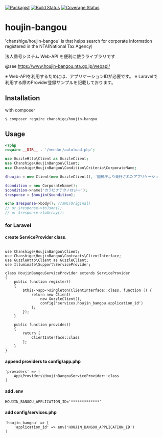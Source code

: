 [![Packagist](https://img.shields.io/badge/packagist-v1.0.2-blue.svg)](https://github.com/chanshige/houjin-bangou)
[![Build Status](https://travis-ci.com/chanshige/houjin-bangou.svg?branch=master)](https://travis-ci.com/chanshige/houjin-bangou)
[![Coverage Status](https://coveralls.io/repos/github/chanshige/houjin-bangou/badge.svg)](https://coveralls.io/github/chanshige/houjin-bangou)

# houjin-bangou
'chanshige/houjin-bangou' is that helps search for corporate information registered in the NTA(National Tax Agency)
  
法人番号システム Web-API を便利に使うライブラリです  

@see https://www.houjin-bangou.nta.go.jp/webapi/

※ Web-APIを利用するためには、アプリケーションIDが必要です。 
※ Laravelで利用する際のProvider登録サンプルを記載しております。 

## Installation
with composer
```shell script
$ composer require chanshige/houjin-bangou
```

## Usage
```php
<?php
require __DIR__ . '/vendor/autoload.php';

use GuzzleHttp\Client as GuzzleClient;
use Chanshige\HoujinBangou\Client;
use Chanshige\HoujinBangou\Condition\Criteria\CorporateName;

$houjin = new Client(new GuzzleClient(), '国税庁より発行されたアプリケーションID');

$condition = new CorporateName();
$condition->name('カラビナテクノロジー');
$response = $houjin($condition);

echo $response->body(); //XML(Original)
// or $response->toJson();
// or $response->toArray();
```
### for Laravel
#### create ServiceProvider class.
```

use Chanshige\HoujinBangou\Client;
use Chanshige\HoujinBangou\Contracts\ClientInterface;
use GuzzleHttp\Client as GuzzleClient;
use Illuminate\Support\ServiceProvider;

class HoujinBangouServiceProvider extends ServiceProvider
{
    public function register()
    {
        $this->app->singleton(ClientInterface::class, function () {
            return new Client(
                new GuzzleClient(),
                config('services.houjin_bangou.application_id')
            );
        });
    }

    public function provides()
    {
        return [
            ClientInterface::class
        ];
    }
}
```

#### append providers to config/app.php
```
'providers' => [
    App\Providers\HoujinBangouServiceProvider::class    
]
```

#### add .env
```
HOUJIN_BANGOU_APPLICATION_ID='*************'
```

#### add config/services.php
```
'houjin_bangou' => [
    'application_id' => env('HOUJIN_BANGOU_APPLICATION_ID')
]
```

